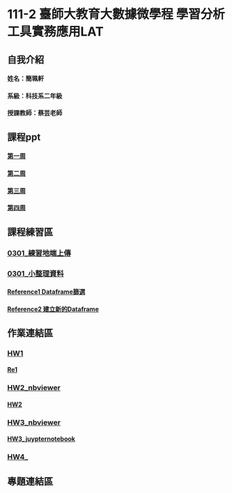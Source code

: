 # 111-2 臺師大教育大數據微學程 學習分析工具實務應用LAT
## 自我介紹
#### 姓名：簡珮軒
#### 系級：科技系二年級
#### 授課教師：蔡芸老師
## 課程ppt
#### [第一周](https://docs.google.com/presentation/d/e/2PACX-1vSInSmBw4pmnFj-4BoVDQcXDkXJ23WMGXBWPkHTTm99t0rigaeIYzMpjC8Q7nKu9SZWeNAs6q1Wy5ZE/pub?start=false&loop=false&delayms=3000&slide=id.p)
#### [第二周](https://docs.google.com/presentation/d/e/2PACX-1vT-TbdyqnFFYyOREkTHFGj8OMr3z4-77otHUtDB1PZk_hy4H1sO0_ZXdsaTg1qping-CP_2kEhcvlu0/pub?start=false&loop=false&delayms=3000&slide=id.p)
#### [第三周](https://docs.google.com/presentation/d/e/2PACX-1vRQ-QbIIGrpvbC7PkYFtWhT8hhT2pREfIYP5OxiYPF125Ag1u4ln-f7EKR_znsU-bM1z-RrxFY3qHba/pub?start=false&loop=false&delayms=3000&slide=id.p)
#### [第四周](https://docs.google.com/presentation/d/e/2PACX-1vQTkndQGs2LVuR27vv0lbSpZPKY6j-7pNcF4SvSTZhflcTOi2XxCp8iSFgxiX5KoB61cI9ZPZix8Vn5/pub?start=false&loop=false&delayms=3000&slide=id.p)
## 課程練習區
### [0301_練習地端上傳](https://github.com/cpeggy/LAT/blob/main/TEST.ipynb)
### [0301_小整理資料](https://github.com/cpeggy/LAT/blob/main/Week2/week2_0301.ipynb)
#### [Reference1 Dataframe篩選](https://ithelp.ithome.com.tw/articles/10194003?sc=hot)
#### [Reference2 建立新的Dataframe](https://www.keywordseo.com.tw/blog1/python-pandas-df-loc/)
## 作業連結區
### [HW1](https://github.com/cpeggy/LAT/blob/main/Hw1/hw1_0308.ipynb)
#### [Re1](https://ithelp.ithome.com.tw/articles/10200433)
### [HW2_nbviewer](https://nbviewer.org/github/cpeggy/LAT/blob/main/Hw2/Hw2.ipynb)
#### [HW2](https://github.com/cpeggy/LAT/blob/main/Hw2/Hw2.ipynb)
### [HW3_nbviewer](https://nbviewer.org/github/cpeggy/LAT/blob/main/HW3/Hw3.ipynb#topic=0&lambda=1&term=)
#### [HW3_juypternotebook](https://github.com/cpeggy/LAT/blob/main/HW3/Hw3.ipynb)
### [HW4_]()
## 專題連結區
